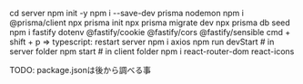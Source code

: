 cd server
npm init -y
npm i --save-dev prisma nodemon
npm i @prisma/client
npx prisma init
npx prisma migrate dev
npx prisma db seed
npm i fastify dotenv @fastify/cookie @fastify/cors @fastify/sensible
cmd + shift + p => typescript: restart server
npm i axios
npm run devStart # in server folder
npm start # in client folder
npm i react-router-dom react-icons

TODO: package.jsonは後から調べる事

